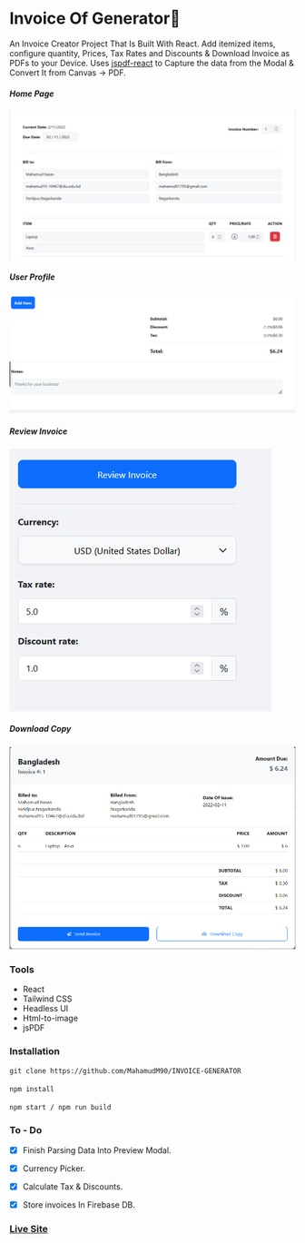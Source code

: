 # Invoice Of Generator🧾

An Invoice Creator Project That Is Built With React. Add itemized items, configure quantity, Prices, Tax Rates and Discounts & Download Invoice as PDFs to your Device. Uses [jspdf-react](https://www.npmjs.com/package/jspdf-react) to Capture the data from the Modal & Convert It from Canvas -> PDF.



##### Home Page

![ScreenShot of Form](screenshots/a.png)



##### User Profile

![ScreenShot of Form](screenshots/b.png)



##### Review Invoice

![ScreenShot of Form](screenshots/c.png)



##### Download Copy

![ScreenShot of Form](screenshots/d.png)

### Tools

- React
- Tailwind CSS
- Headless UI
- Html-to-image
- jsPDF


### Installation

```
git clone https://github.com/MahamudM90/INVOICE-GENERATOR

npm install

npm start / npm run build
```

### To - Do
- [x] Finish Parsing Data Into Preview Modal.

- [x] Currency Picker.

- [x] Calculate Tax & Discounts.

- [x] Store invoices In Firebase DB.


 ###    [Live Site](https://invoice-generator-react.netlify.app/) 
